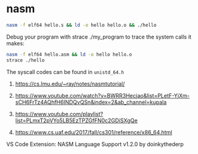 # nasm

```sh
nasm -f elf64 hello.s && ld -o hello hello.o && ./hello
```

Debug your program with strace ./my_program to trace the system calls it makes:

```sh
nasm -f elf64 hello.asm && ld -o hello hello.o
strace ./hello
```

The syscall codes can be found in `unistd_64.h`

1. https://cs.lmu.edu/~ray/notes/nasmtutorial/

2. https://www.youtube.com/watch?v=BWRR3Hecjao&list=PLetF-YjXm-sCH6FrTz4AQhfH6INDQvQSn&index=2&ab_channel=kupala

3. https://www.youtube.com/playlist?list=PLmxT2pVYo5LB5EzTPZGfFN0c2GDiSXgQe

4. https://www.cs.uaf.edu/2017/fall/cs301/reference/x86_64.html

VS Code Extension: NASM Language Support v1.2.0 by doinkythederp
